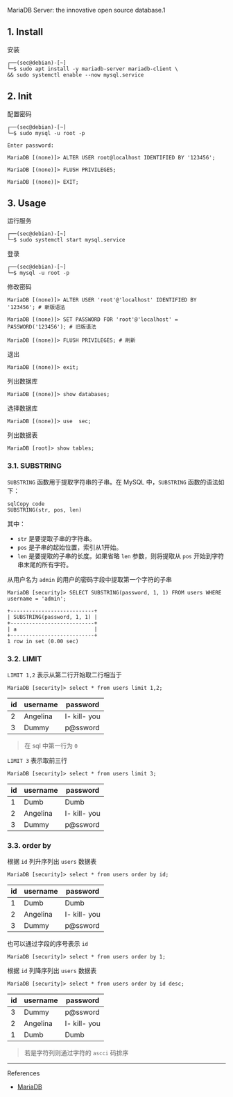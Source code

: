 MariaDB Server: the innovative open source database.1

## 1. Install

安装

```
┌──(sec@debian)-[~]
└─$ sudo apt install -y mariadb-server mariadb-client \
&& sudo systemctl enable --now mysql.service
```

## 2. Init

配置密码

```
┌──(sec@debian)-[~]
└─$ sudo mysql -u root -p
```

```
Enter password:
```

```
MariaDB [(none)]> ALTER USER root@localhost IDENTIFIED BY '123456';

MariaDB [(none)]> FLUSH PRIVILEGES;

MariaDB [(none)]> EXIT;
```

## 3. Usage

运行服务

```
┌──(sec@debian)-[~]
└─$ sudo systemctl start mysql.service
```

登录

```
┌──(sec@debian)-[~]
└─$ mysql -u root -p
```

修改密码

```
MariaDB [(none)]> ALTER USER 'root'@'localhost' IDENTIFIED BY '123456'; # 新版语法

MariaDB [(none)]> SET PASSWORD FOR 'root'@'localhost' = PASSWORD('123456'); # 旧版语法

MariaDB [(none)]> FLUSH PRIVILEGES; # 刷新
```

退出

```
MariaDB [(none)]> exit;
```

列出数据库

```
MariaDB [(none)]> show databases;
```

选择数据库

```
MariaDB [(none)]> use  sec;
```

列出数据表

```
MariaDB [root]> show tables;
```

### 3.1. SUBSTRING

`SUBSTRING` 函数用于提取字符串的子串。在 MySQL 中，`SUBSTRING` 函数的语法如下：

```
sqlCopy code
SUBSTRING(str, pos, len)
```

其中：

- `str` 是要提取子串的字符串。
- `pos` 是子串的起始位置，索引从1开始。
- `len` 是要提取的子串的长度。如果省略 `len` 参数，则将提取从 `pos` 开始到字符串末尾的所有字符。

 从用户名为 `admin` 的用户的密码字段中提取第一个字符的子串

```mysql
MariaDB [security]> SELECT SUBSTRING(password, 1, 1) FROM users WHERE username = 'admin';
```

```
+---------------------------+
| SUBSTRING(password, 1, 1) |
+---------------------------+
| a                         |
+---------------------------+
1 row in set (0.00 sec)
```

### 3.2. LIMIT

`LIMIT 1,2` 表示从第二行开始取二行相当于

```
MariaDB [security]> select * from users limit 1,2;
```

| id   | username | password     |
| ---- | -------- | ------------ |
| 2    | Angelina | I- kill- you |
| 3    | Dummy    | p@ssword     |

> 在 sql 中第一行为 `0` 

`LIMIT 3` 表示取前三行

```
MariaDB [security]> select * from users limit 3;
```

| id   | username | password     |
| ---- | -------- | ------------ |
| 1    | Dumb     | Dumb         |
| 2    | Angelina | I- kill- you |
| 3    | Dummy    | p@ssword     |

### 3.3. order by

根据 `id` 列升序列出 `users` 数据表

```
MariaDB [security]> select * from users order by id;
```

| id   | username | password     |
| ---- | -------- | ------------ |
| 1    | Dumb     | Dumb         |
| 2    | Angelina | I- kill- you |
| 3    | Dummy    | p@ssword     |

也可以通过字段的序号表示 `id`

```mysql
MariaDB [security]> select * from users order by 1;
```

根据 `id` 列降序列出 `users` 数据表

```mysql
MariaDB [security]> select * from users order by id desc;
```

| id   | username | password     |
| ---- | -------- | ------------ |
| 3    | Dummy    | p@ssword     |
| 2    | Angelina | I- kill- you |
| 1    | Dumb     | Dumb         |

> 若是字符列则通过字符的 `ascci` 码排序

---

References

- [MariaDB](https://mariadb.org/)


